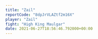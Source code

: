 ```yaml
---
title: "Zail"
reportCode: "8dpJrVLAZtf2m16X"
player: "Zail"
fight: "High King Maulgar"
date: 2021-06-27T18:56:46.792000+00:00
---
```

